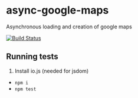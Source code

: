 # async-google-maps
Asynchronous loading and creation of google maps

[![Build Status](https://travis-ci.org/zpratt/async-google-maps.svg)](https://travis-ci.org/zpratt/async-google-maps)

## Running tests

1. Install io.js (needed for jsdom)
- `npm i`
- `npm test`
